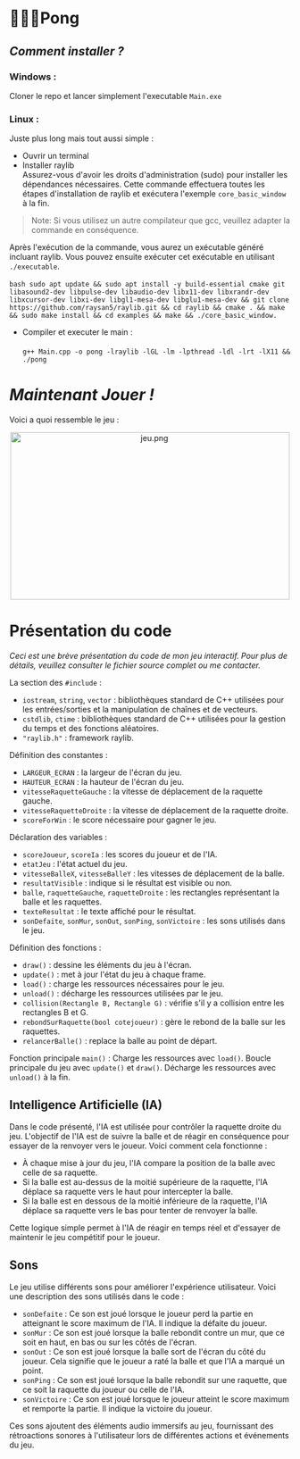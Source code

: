# 🏓🤖🎾Pong


## *Comment installer ?*

### Windows :

Cloner le repo et lancer simplement l'executable `Main.exe`

### Linux :

Juste plus long mais tout aussi simple :

- Ouvrir un terminal 
- Installer raylib <br>
Assurez-vous d'avoir les droits d'administration (sudo) pour installer les dépendances nécessaires. Cette commande effectuera toutes les étapes d'installation de raylib et exécutera l'exemple `core_basic_window` à la fin.

> Note: Si vous utilisez un autre compilateur que gcc, veuillez adapter la commande en conséquence.

Après l'exécution de la commande, vous aurez un exécutable généré incluant raylib. Vous pouvez ensuite exécuter cet exécutable en utilisant `./executable`.<br><br>
```bash sudo apt update && sudo apt install -y build-essential cmake git libasound2-dev libpulse-dev libaudio-dev libx11-dev libxrandr-dev libxcursor-dev libxi-dev libgl1-mesa-dev libglu1-mesa-dev && git clone https://github.com/raysan5/raylib.git && cd raylib && cmake . && make && sudo make install && cd examples && make && ./core_basic_window. ```

- Compiler et executer le main : <br> <br>`g++ Main.cpp -o pong -lraylib -lGL -lm -lpthread -ldl -lrt -lX11 && ./pong` <br>


# *Maintenant Jouer !*

Voici a quoi ressemble le jeu : 

<p align="center"><img src="img/jeu.PNG" alt="jeu.png" width="500" height="300" /></p>


# Présentation du code

*Ceci est une brève présentation du code de mon jeu interactif. Pour plus de détails, veuillez consulter le fichier source complet ou me contacter.*

La section des `#include` :
- `iostream`, `string`, `vector` : bibliothèques standard de C++ utilisées pour les entrées/sorties et la manipulation de chaînes et de vecteurs.
- `cstdlib`, `ctime` : bibliothèques standard de C++ utilisées pour la gestion du temps et des fonctions aléatoires.
- `"raylib.h"` : framework raylib.

Définition des constantes :
- `LARGEUR_ECRAN` : la largeur de l'écran du jeu.
- `HAUTEUR_ECRAN` : la hauteur de l'écran du jeu.
- `vitesseRaquetteGauche` : la vitesse de déplacement de la raquette gauche.
- `vitesseRaquetteDroite` : la vitesse de déplacement de la raquette droite.
- `scoreForWin` : le score nécessaire pour gagner le jeu.

Déclaration des variables :
- `scoreJoueur`, `scoreIa` : les scores du joueur et de l'IA.
- `etatJeu` : l'état actuel du jeu.
- `vitesseBalleX`, `vitesseBalleY` : les vitesses de déplacement de la balle.
- `resultatVisible` : indique si le résultat est visible ou non.
- `balle`, `raquetteGauche`, `raquetteDroite` : les rectangles représentant la balle et les raquettes.
- `texteResultat` : le texte affiché pour le résultat.
- `sonDefaite`, `sonMur`, `sonOut`, `sonPing`, `sonVictoire` : les sons utilisés dans le jeu.

Définition des fonctions :
- `draw()` : dessine les éléments du jeu à l'écran.
- `update()` : met à jour l'état du jeu à chaque frame.
- `load()` : charge les ressources nécessaires pour le jeu.
- `unload()` : décharge les ressources utilisées par le jeu.
- `collision(Rectangle B, Rectangle G)` : vérifie s'il y a collision entre les rectangles B et G.
- `rebondSurRaquette(bool cotejoueur)` : gère le rebond de la balle sur les raquettes.
- `relancerBalle()` : replace la balle au point de départ.

Fonction principale `main()` :
Charge les ressources avec `load()`.
Boucle principale du jeu avec `update()` et `draw()`.
Décharge les ressources avec `unload()` à la fin.

## Intelligence Artificielle (IA)

Dans le code présenté, l'IA est utilisée pour contrôler la raquette droite du jeu. L'objectif de l'IA est de suivre la balle et de réagir en conséquence pour essayer de la renvoyer vers le joueur. Voici comment cela fonctionne :

- À chaque mise à jour du jeu, l'IA compare la position de la balle avec celle de sa raquette.
- Si la balle est au-dessus de la moitié supérieure de la raquette, l'IA déplace sa raquette vers le haut pour intercepter la balle.
- Si la balle est en dessous de la moitié inférieure de la raquette, l'IA déplace sa raquette vers le bas pour tenter de renvoyer la balle.

Cette logique simple permet à l'IA de réagir en temps réel et d'essayer de maintenir le jeu compétitif pour le joueur.

## Sons

Le jeu utilise différents sons pour améliorer l'expérience utilisateur. Voici une description des sons utilisés dans le code :

- `sonDefaite` : Ce son est joué lorsque le joueur perd la partie en atteignant le score maximum de l'IA. Il indique la défaite du joueur.
- `sonMur` : Ce son est joué lorsque la balle rebondit contre un mur, que ce soit en haut, en bas ou sur les côtés de l'écran.
- `sonOut` : Ce son est joué lorsque la balle sort de l'écran du côté du joueur. Cela signifie que le joueur a raté la balle et que l'IA a marqué un point.
- `sonPing` : Ce son est joué lorsque la balle rebondit sur une raquette, que ce soit la raquette du joueur ou celle de l'IA.
- `sonVictoire` : Ce son est joué lorsque le joueur atteint le score maximum et remporte la partie. Il indique la victoire du joueur.

Ces sons ajoutent des éléments audio immersifs au jeu, fournissant des rétroactions sonores à l'utilisateur lors de différentes actions et événements du jeu.
